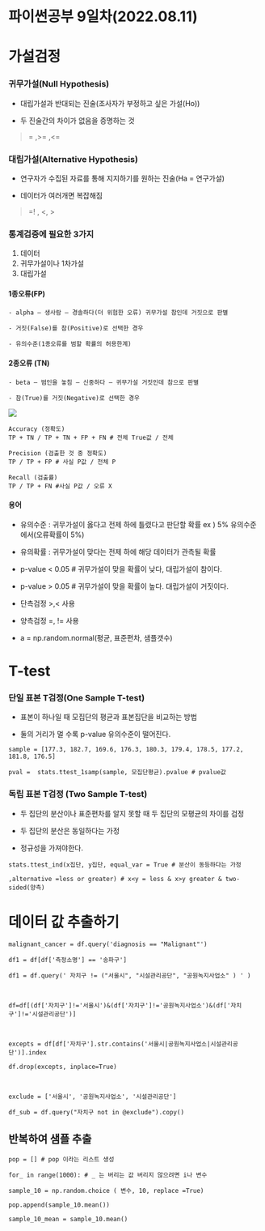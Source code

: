 # 파이썬공부 9일차(2022.08.11)

# 가설검정

### **귀무가설(Null Hypothesis)**

- 대립가설과 반대되는 진술(조사자가 부정하고 싶은 가설(Ho))

- 두 진술간의 차이가 없음을 증명하는 것

> = ,>= ,<=

  

### **대립가설(Alternative Hypothesis)**

- 연구자가 수집된 자료를 통해 지지하기를 원하는 진술(Ha = 연구가설)

- 데이터가 여러개면 복잡해짐

> =! , <, >

  

### **통계검증에 필요한 3가지**

1. 데이터 
2. 귀무가설이나 1차가설 
3. 대립가설

  

#### 1종오류(FP)
```
- alpha – 생사람 – 경솔하다(더 위험한 오류) 귀무가설 참인데 거짓으로 판별

- 거짓(False)를 참(Positive)로 선택한 경우

- 유의수준(1종오류를 범할 확률의 허용한계)
```
#### 2종오류 (TN)
```
- beta – 범인을 놓침 – 신중하다 – 귀무가설 거짓인데 참으로 판별

- 참(True)를 거짓(Negative)로 선택한 경우
```
![](https://img1.daumcdn.net/thumb/R1280x0.fjpg/?fname=http://t1.daumcdn.net/brunch/service/user/5RuS/image/xD9tyrNvcZzGUDvLFJoO6Qi-wvM.JPG)
```
Accuracy (정확도)
TP + TN / TP + TN + FP + FN # 전체 True값 / 전체

Precision (검출한 것 중 정확도)
TP / TP + FP # 사실 P값 / 전체 P

Recall (검출률)
TP / TP + FN #사실 P값 / 오류 X
```
  

#### 용어
- 유의수준 : 귀무가설이 옳다고 전제 하에 틀렸다고 판단할 확률 ex ) 5% 유의수준에서(오류확률이 5%)

- 유의확률 : 귀무가설이 맞다는 전제 하에 해당 데이터가 관측될 확률

- p-value < 0.05  # 귀무가설이 맞을 확률이 낮다, 대립가설이 참이다.

- p-value > 0.05  # 귀무가설이 맞을 확률이 높다. 대립가설이 거짓이다.

- 단측검정 >,< 사용

- 양측검정 =, != 사용

- a = np.random.normal(평균, 표준편차, 샘플갯수)


  

# **T-test**

### **단일 표본 T검정(One Sample T-test)**

- 표본이 하나일 때 모집단의 평균과 표본집단을 비교하는 방법

- 둘의 거리가 멀 수록 p-value 유의수준이 떨어진다.

  
```
sample = [177.3, 182.7, 169.6, 176.3, 180.3, 179.4, 178.5, 177.2, 181.8, 176.5]

pval =  stats.ttest_1samp(sample, 모집단평균).pvalue # pvalue값
```
  

### **독립 표본 T검정 (Two Sample T-test)**

- 두 집단의 분산이나 표준편차를 알지 못할 때 두 집단의 모평균의 차이를 검정

- 두 집단의 분산은 동일하다는 가정

- 정규성을 가져야한다.

  
```
stats.ttest_ind(x집단, y집단, equal_var = True # 분산이 동등하다는 가정

,alternative =less or greater) # x<y = less & x>y greater & two-sided(양측)
```


# 데이터 값 추출하기
```
malignant_cancer = df.query('diagnosis == "Malignant"')

df1 = df[df['측정소명'] == '송파구']

df1 = df.query(' 자치구 != ("서울시", "시설관리공단", "공원녹지사업소" ) ' )

  

df=df[(df['자치구']!='서울시')&(df['자치구']!='공원녹지사업소')&(df['자치구']!='시설관리공단')]

  

excepts = df[df['자치구'].str.contains('서울시|공원녹지사업소|시설관리공단')].index

df.drop(excepts, inplace=True)

  

exclude = ['서울시', '공원녹지사업소', '시설관리공단']

df_sub = df.query("자치구 not in @exclude").copy()
```
  

## **반복하여 샘플 추출**
```
pop = [] # pop 이라는 리스트 생성

for_ in range(1000): # _ 는 버리는 값 버리지 않으려면 i나 변수

sample_10 = np.random.choice ( 변수, 10, replace =True)

pop.append(sample_10.mean())

sample_10_mean = sample_10.mean()
```
